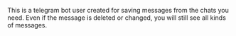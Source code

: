 This is a telegram bot user created for saving messages from the chats you need. Even if the message is deleted or changed, you will still see all kinds of messages.
